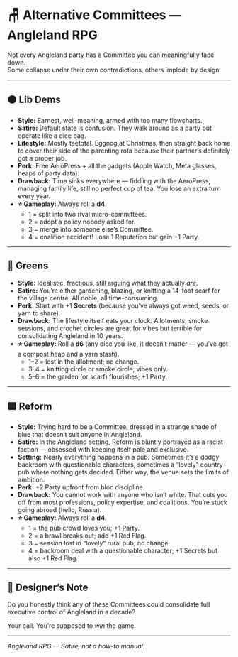 # 🪑 Alternative Committees — Angleland RPG  

Not every Angleland party has a Committee you can meaningfully face down.  
Some collapse under their own contradictions, others implode by design.  

---

## 🟠 Lib Dems  

- **Style:** Earnest, well-meaning, armed with too many flowcharts.  
- **Satire:** Default state is confusion. They walk around as a party but operate like a dice bag.  
- **Lifestyle:** Mostly teetotal. Eggnog at Christmas, then straight back home to cover their side of the parenting rota because their partner’s definitely got a proper job.  
- **Perk:** Free AeroPress + all the gadgets (Apple Watch, Meta glasses, heaps of party data).  
- **Drawback:** Time sinks everywhere — fiddling with the AeroPress, managing family life, still no perfect cup of tea. You lose an extra turn every year.  
- **⭐ Gameplay:** Always roll a **d4**.  
  - 1 = split into two rival micro-committees.  
  - 2 = adopt a policy nobody asked for.  
  - 3 = merge into someone else’s Committee.  
  - 4 = coalition accident! Lose 1 Reputation but gain +1 Party.  

---

## 🌱 Greens  

- **Style:** Idealistic, fractious, still arguing what they actually *are*.  
- **Satire:** You’re either gardening, blazing, or knitting a 14-foot scarf for the village centre. All noble, all time-consuming.  
- **Perk:** Start with +1 **Secrets** (because you’ve always got weed, seeds, or yarn to share).  
- **Drawback:** The lifestyle itself eats your clock. Allotments, smoke sessions, and crochet circles are great for vibes but terrible for consolidating Angleland in 10 years.  
- **⭐ Gameplay:** Roll a **d6** (any dice you like, it doesn’t matter — you’ve got a compost heap and a yarn stash).  
  - 1–2 = lost in the allotment; no change.  
  - 3–4 = knitting circle or smoke circle; vibes only.  
  - 5–6 = the garden (or scarf) flourishes; +1 Party.  

---

## 🟦 Reform  

- **Style:** Trying hard to be a Committee, dressed in a strange shade of blue that doesn’t suit anyone in Angleland.  
- **Satire:** In the Angleland setting, Reform is bluntly portrayed as a racist faction — obsessed with keeping itself pale and exclusive.  
- **Setting:** Nearly everything happens in a pub. Sometimes it’s a dodgy backroom with questionable characters, sometimes a “lovely” country pub where nothing gets decided. Either way, the venue sets the limits of ambition.  
- **Perk:** +2 Party upfront from bloc discipline.  
- **Drawback:** You cannot work with anyone who isn’t white. That cuts you off from most professions, policy expertise, and coalitions. You’re stuck going abroad (hello, Russia).  
- **⭐ Gameplay:** Always roll a **d4**.  
  - 1 = the pub crowd loves you; +1 Party.  
  - 2 = a brawl breaks out; add +1 Red Flag.  
  - 3 = session lost in “lovely” rural pub; no change.  
  - 4 = backroom deal with a questionable character; +1 Secrets but also +1 Red Flag.  

---

## 🎲 Designer’s Note  

Do you honestly think any of these Committees could consolidate full executive control of Angleland in a decade?  

Your call. You’re supposed to *win* the game.  

---

*Angleland RPG — Satire, not a how-to manual.*  
